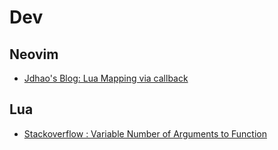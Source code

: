 # Dev

## Neovim

+ [Jdhao's Blog: Lua Mapping via callback](https://jdhao.github.io/2022/10/05/nvim-v08-release/#check-command-or-map-location)

## Lua

+ [Stackoverflow : Variable Number of Arguments to Function](https://stackoverflow.com/a/7574047/12988588)

